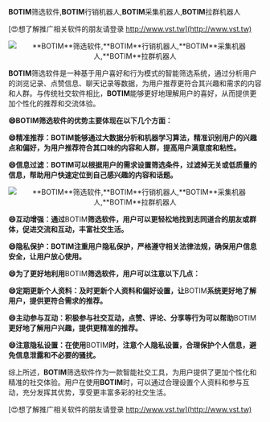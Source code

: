 **BOTIM**筛选软件,**BOTIM**行销机器人,**BOTIM**采集机器人,**BOTIM**拉群机器人

[😍想了解推广相关软件的朋友请登录 http://www.vst.tw](http://www.vst.tw)

 <center><img src="https://vst.tw/MP4/tuiguang/png/6.png" alt="**BOTIM**筛选软件,**BOTIM**行销机器人,**BOTIM**采集机器人,**BOTIM**拉群机器人"></center>

**BOTIM**筛选软件是一种基于用户喜好和行为模式的智能筛选系统，通过分析用户的浏览记录、点赞信息、聊天记录等数据，为用户推荐更符合其兴趣和需求的内容和人群。与传统社交软件相比，**BOTIM**能够更好地理解用户的喜好，从而提供更加个性化的推荐和交流体验。

**😄**BOTIM**筛选软件的优势主要体现在以下几个方面：**

**😄精准推荐：**BOTIM**能够通过大数据分析和机器学习算法，精准识别用户的兴趣点和偏好，为用户推荐符合其口味的内容和人群，提高用户满意度和粘性。**

**😄信息过滤：**BOTIM**可以根据用户的需求设置筛选条件，过滤掉无关或低质量的信息，帮助用户快速定位到自己感兴趣的内容和话题。**

 <center><img src="https://vst.tw/MP4/tuiguang/png/2.png" alt="**BOTIM**筛选软件,**BOTIM**行销机器人,**BOTIM**采集机器人,**BOTIM**拉群机器人"></center>

**😄互动增强：通过**BOTIM**筛选软件，用户可以更轻松地找到志同道合的朋友或群体，促进交流和互动，丰富社交生活。**

**😄隐私保护：**BOTIM**注重用户隐私保护，严格遵守相关法律法规，确保用户信息安全，让用户放心使用。**

**😄为了更好地利用**BOTIM**筛选软件，用户可以注意以下几点：**

**😄定期更新个人资料：及时更新个人资料和偏好设置，让**BOTIM**系统更好地了解用户，提供更符合需求的推荐。**

**😄主动参与互动：积极参与社交互动，点赞、评论、分享等行为可以帮助**BOTIM**更好地了解用户兴趣，提供更精准的推荐。**

**😄注意隐私设置：在使用**BOTIM**时，注意个人隐私设置，合理保护个人信息，避免信息泄露和不必要的骚扰。**

综上所述，**BOTIM**筛选软件作为一款智能社交工具，为用户提供了更加个性化和精准的社交体验。用户在使用**BOTIM**时，可以通过合理设置个人资料和参与互动，充分发挥其优势，享受更丰富多彩的社交生活。

[😍想了解推广相关软件的朋友请登录 http://www.vst.tw](http://www.vst.tw)



